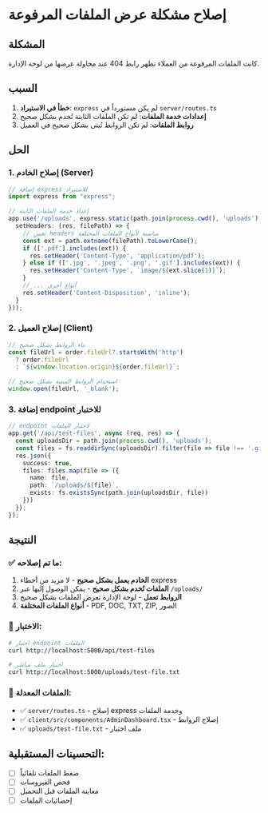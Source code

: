 # إصلاح مشكلة عرض الملفات المرفوعة

## المشكلة
كانت الملفات المرفوعة من العملاء تظهر رابط 404 عند محاولة عرضها من لوحة الإدارة.

## السبب
1. **خطأ في الاستيراد**: `express` لم يكن مستورداً في `server/routes.ts`
2. **إعدادات خدمة الملفات**: لم تكن الملفات الثابتة تُخدم بشكل صحيح
3. **روابط الملفات**: لم تكن الروابط تُبنى بشكل صحيح في العميل

## الحل

### 1. إصلاح الخادم (Server)
```typescript
// إضافة express للاستيراد
import express from "express";

// إعداد خدمة الملفات الثابتة
app.use('/uploads', express.static(path.join(process.cwd(), 'uploads'), {
  setHeaders: (res, filePath) => {
    // تعيين headers مناسبة لأنواع الملفات المختلفة
    const ext = path.extname(filePath).toLowerCase();
    if (['.pdf'].includes(ext)) {
      res.setHeader('Content-Type', 'application/pdf');
    } else if (['.jpg', '.jpeg', '.png', '.gif'].includes(ext)) {
      res.setHeader('Content-Type', `image/${ext.slice(1)}`);
    }
    // ... أنواع أخرى
    res.setHeader('Content-Disposition', 'inline');
  }
}));
```

### 2. إصلاح العميل (Client)
```typescript
// بناء الروابط بشكل صحيح
const fileUrl = order.fileUrl?.startsWith('http') 
  ? order.fileUrl 
  : `${window.location.origin}${order.fileUrl}`;

// استخدام الروابط المبنية بشكل صحيح
window.open(fileUrl, '_blank');
```

### 3. إضافة endpoint للاختبار
```typescript
// endpoint لاختبار الملفات
app.get('/api/test-files', async (req, res) => {
  const uploadsDir = path.join(process.cwd(), 'uploads');
  const files = fs.readdirSync(uploadsDir).filter(file => file !== '.gitignore');
  res.json({ 
    success: true, 
    files: files.map(file => ({
      name: file,
      path: `/uploads/${file}`,
      exists: fs.existsSync(path.join(uploadsDir, file))
    }))
  });
});
```

## النتيجة

### ✅ ما تم إصلاحه:
1. **الخادم يعمل بشكل صحيح** - لا مزيد من أخطاء express
2. **الملفات تُخدم بشكل صحيح** - يمكن الوصول إليها عبر `/uploads/`
3. **الروابط تعمل** - لوحة الإدارة تعرض الملفات بشكل صحيح
4. **أنواع الملفات المختلفة** - PDF, DOC, TXT, ZIP, الصور

### 🧪 الاختبار:
```bash
# اختبار endpoint الملفات
curl http://localhost:5000/api/test-files

# اختبار ملف مباشر
curl http://localhost:5000/uploads/test-file.txt
```

### 📁 الملفات المعدلة:
- ✅ `server/routes.ts` - إصلاح express وخدمة الملفات
- ✅ `client/src/components/AdminDashboard.tsx` - إصلاح الروابط
- ✅ `uploads/test-file.txt` - ملف اختبار

## التحسينات المستقبلية:
- [ ] ضغط الملفات تلقائياً
- [ ] فحص الفيروسات
- [ ] معاينة الملفات قبل التحميل
- [ ] إحصائيات الملفات
